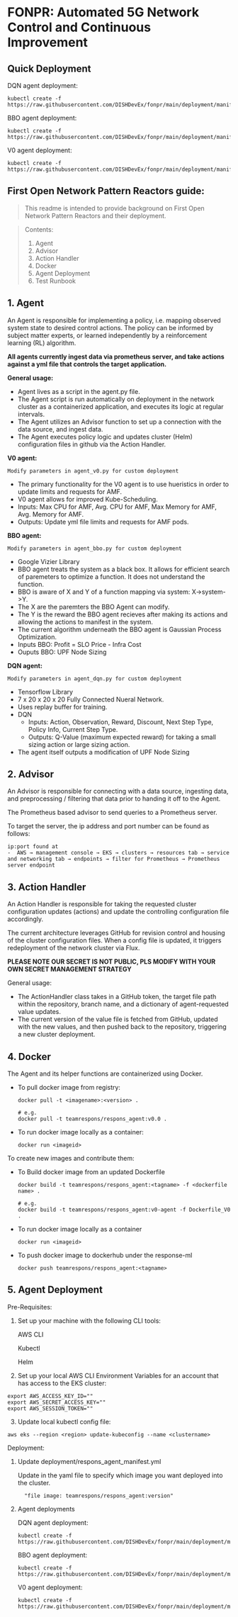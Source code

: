 # FONPR: Automated 5G Network Control and Continuous Improvement

## Quick Deployment 
DQN agent deployment:
```console
kubectl create -f https://raw.githubusercontent.com/DISHDevEx/fonpr/main/deployment/manifest_dqn_agent.yml
```
BBO agent deployment:
```console
kubectl create -f https://raw.githubusercontent.com/DISHDevEx/fonpr/main/deployment/manifest_bbo_agent.yml
```
V0 agent deployment:
```console
kubectl create -f https://raw.githubusercontent.com/DISHDevEx/fonpr/main/deployment/manifest_v0_agent.yml
```


## First Open Network Pattern Reactors guide: 
> This readme is intended to provide background on First Open Network Pattern Reactors and their deployment.

> Contents:
> 1. Agent <br/>
> 2. Advisor <br/>
> 3. Action Handler <br/>
> 4. Docker<br/>
> 5. Agent Deployment <br/>
> 6. Test Runbook <br/>

## __1. Agent__
An Agent is responsible for implementing a policy, i.e. mapping observed system state to desired control actions. The policy can be informed by subject matter experts, or learned independently by a reinforcement learning (RL) algorithm.

**All agents currently ingest data via prometheus server, and take actions against a yml file that controls the target application.**

**General usage:** 
* Agent lives as a script in the agent.py file.  
* The Agent script is run automatically on deployment in the network cluster as a containerized application, and executes its logic at regular intervals.
* The Agent utilizes an Advisor function to set up a connection with the data source, and ingest data.
* The Agent executes policy logic and updates cluster (Helm) configuration files in github via the Action Handler. 

**V0 agent:**

    Modify parameters in agent_v0.py for custom deployment

 * The primary functionality for the V0 agent is to use hueristics in order to update limits and requests for AMF. 
 * V0 agent allows for improved Kube-Scheduling. 
 * Inputs: Max CPU for AMF, Avg. CPU for AMF, Max Memory for AMF, Avg. Memory for AMF. 
 * Outputs: Update yml file limits and requests for AMF pods. 

**BBO agent:**

    Modify parameters in agent_bbo.py for custom deployment
    
 * Google Vizier Library
 * BBO agent treats the system as a black box. It allows for efficient search of paremeters to optimize a function. It does not understand the function.
 * BBO is aware of X and Y of a function mapping via system: X->system->Y. 
 * The X are the paremters the BBO Agent can modify. 
 * The Y is the reward the BBO agent recieves after making its actions and allowing the actions to manifest in the system. 
 * The current algorithm underneath the BBO agent is Gaussian Process Optimization. 
 * Inputs BBO: Profit = SLO Price - Infra Cost
 * Ouputs BBO: UPF Node Sizing

**DQN agent:** 

    Modify parameters in agent_dqn.py for custom deployment


 * Tensorflow Library 
 * 7 x 20 x 20 x 20 Fully Connected Nueral Network.
 * Uses replay buffer for training.
 * DQN
    * Inputs: Action, Observation, Reward, Discount, Next Step Type, Policy Info, Current Step Type. 
    * Outputs: Q-Value (maximum expected reward) for taking a small sizing action or large sizing action. 
* The agent itself outputs a modification of UPF Node Sizing 



## __2. Advisor__
An Advisor is responsible for connecting with a data source, ingesting data, and preprocessing / filtering that data prior to handing it off to the Agent.

The Prometheus based advisor to send queries to a Prometheus server.

To target the server, the ip address and port number can be found as follows:

    ip:port found at
    -  AWS → management console → EKS → clusters → resources tab → service and networking tab → endpoints → filter for Prometheus → Prometheus server endpoint


## __3. Action Handler__
An Action Handler is responsible for taking the requested cluster configuration updates (actions) and update the controlling configuration file accordingly.

The current architecture leverages GitHub for revision control and housing of the cluster configuration files. When a config file is updated, it triggers redeployment of the network cluster via Flux.

**PLEASE NOTE OUR SECRET IS NOT PUBLIC, PLS MODIFY WITH YOUR OWN SECRET MANAGEMENT STRATEGY**

General usage:
* The ActionHandler class takes in a GitHub token, the target file path within the repository, branch name, and a dictionary of agent-requested value updates.
* The current version of the value file is fetched from GitHub, updated with the new values, and then pushed back to the repository, triggering a new cluster deployment.

## __4. Docker__
The Agent and its helper functions are containerized using Docker.

* To pull docker image from registry:
    
    ```console
    docker pull -t <imagename>:<version> . 
    
    # e.g.
    docker pull -t teamrespons/respons_agent:v0.0 .
    ```

* To run docker image locally as a container:
    ```console
    docker run <imageid>
    ```

To create new images and contribute them:

*  To Build docker image from an updated Dockerfile
    
    ```console
    docker build -t teamrespons/respons_agent:<tagname> -f <dockerfile name> .  
    
    # e.g. 
    docker build -t teamrespons/respons_agent:v0-agent -f Dockerfile_V0 .
    ```
* To run docker image locally as a container
    ```console
    docker run <imageid>
    ```

* To push docker image to dockerhub under the response-ml
    ```console
    docker push teamrespons/respons_agent:<tagname>
    ```

## __5. Agent Deployment__ 
Pre-Requisites:
1. Set up your machine with the following CLI tools:

    AWS CLI

    Kubectl

    Helm
    
2. Set up your local AWS CLI Environment Variables for an account that has access to the EKS cluster:
```console
export AWS_ACCESS_KEY_ID=""
export AWS_SECRET_ACCESS_KEY=""
export AWS_SESSION_TOKEN=""
```

3. Update local kubectl config file:

```console
aws eks --region <region> update-kubeconfig --name <clustername>
```
Deployment:
1. Update deployment/respons_agent_manifest.yml

    Update in the yaml file to specify which image you want deployed into the cluster.
        
         "file image: teamrespons/respons_agent:version"
        
2. Agent deployments

    DQN agent deployment:
    ```console
    kubectl create -f https://raw.githubusercontent.com/DISHDevEx/fonpr/main/deployment/manifest_dqn_agent.yml
    ```
    BBO agent deployment:
    ```console
    kubectl create -f https://raw.githubusercontent.com/DISHDevEx/fonpr/main/deployment/manifest_bbo_agent.yml
    ```
    V0 agent deployment:
    ```console
    kubectl create -f https://raw.githubusercontent.com/DISHDevEx/fonpr/main/deployment/manifest_v0_agent.yml
    ```
